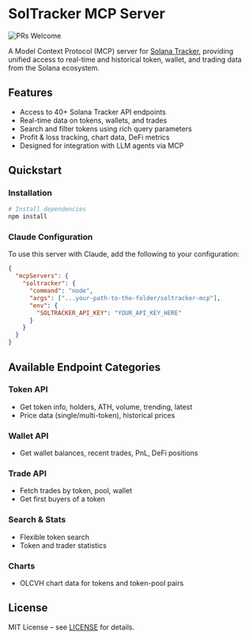 # SolTracker MCP Server

![PRs Welcome](https://img.shields.io/badge/PRs-welcome-brightgreen.svg)

A Model Context Protocol (MCP) server for [Solana Tracker](https://docs.solanatracker.io), providing unified access to real-time and historical token, wallet, and trading data from the Solana ecosystem.

## Features

- Access to 40+ Solana Tracker API endpoints
- Real-time data on tokens, wallets, and trades
- Search and filter tokens using rich query parameters
- Profit & loss tracking, chart data, DeFi metrics
- Designed for integration with LLM agents via MCP

## Quickstart

### Installation

```bash
# Install dependencies
npm install
```

### Claude Configuration

To use this server with Claude, add the following to your configuration:

```json
{
  "mcpServers": {
    "soltracker": {
      "command": "node",
      "args": ["...your-path-to-the-folder/soltracker-mcp"],
      "env": {
        "SOLTRACKER_API_KEY": "YOUR_API_KEY_HERE"
      }
    }
  }
}
```

## Available Endpoint Categories

### Token API
- Get token info, holders, ATH, volume, trending, latest
- Price data (single/multi-token), historical prices

### Wallet API
- Get wallet balances, recent trades, PnL, DeFi positions

### Trade API
- Fetch trades by token, pool, wallet
- Get first buyers of a token

### Search & Stats
- Flexible token search
- Token and trader statistics

### Charts
- OLCVH chart data for tokens and token-pool pairs


## License

MIT License – see [LICENSE](LICENSE) for details.
